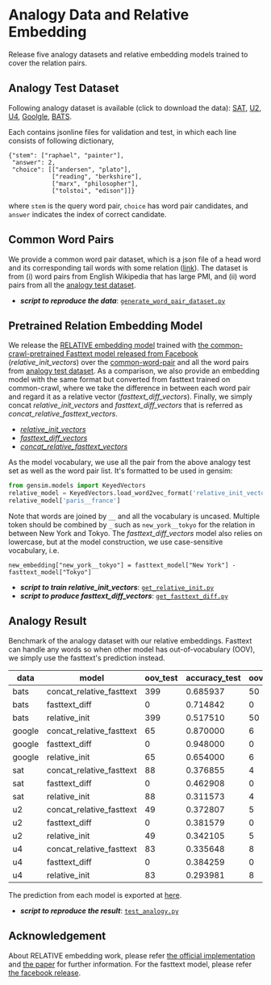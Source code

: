 # Analogy Data and Relative Embedding 
Release five analogy datasets and relative embedding models trained to cover the relation pairs.

## Analogy Test Dataset
Following analogy dataset is available (click to download the data):
[SAT](https://github.com/asahi417/AnalogyDataset/releases/download/0.0.0/sat.zip), 
[U2](https://github.com/asahi417/AnalogyDataset/releases/download/0.0.0/u2.zip),
[U4](https://github.com/asahi417/AnalogyDataset/releases/download/0.0.0/u4.zip),
[Goolgle](https://github.com/asahi417/AnalogyDataset/releases/download/0.0.0/google.zip),
[BATS](https://github.com/asahi417/AnalogyDataset/releases/download/0.0.0/bats.zip).

Each contains jsonline files for validation and test, in which each line consists of following dictionary,
```
{"stem": ["raphael", "painter"],
 "answer": 2,
 "choice": [["andersen", "plato"],
            ["reading", "berkshire"],
            ["marx", "philosopher"],
            ["tolstoi", "edison"]]}
``` 
where `stem` is the query word pair, `choice` has word pair candidates, and `answer` indicates the index of correct candidate.

## Common Word Pairs
We provide a common word pair dataset, which is a json file of a head word and its corresponding tail words with some
relation ([link](https://github.com/asahi417/AnalogyDataset/releases/download/0.0.0/common_word_pairs.pkl.tar.gz)).
The dataset is from (i) word pairs from English Wikipedia that has large PMI, and (ii) word pairs from all the 
[analogy test dataset](#analogy-test-dataset). 

- ***script to reproduce the data***: [`generate_word_pair_dataset.py`](generate_word_pair_dataset.py)

## Pretrained Relation Embedding Model
We release the [RELATIVE embedding model](http://josecamachocollados.com/papers/relative_ijcai2019.pdf) trained with 
[the common-crawl-pretrained Fasttext model released from Facebook](https://dl.fbaipublicfiles.com/fasttext/vectors-english/crawl-300d-2M-subword.zip)
(*relative_init_vectors*) over the [common-word-pair](#common-word-pairs) and all the word pairs from [analogy test dataset](#analogy-test-dataset).
As a comparison, we also provide an embedding model with the same format but converted from fasttext trained on common-crawl,
where we take the difference in between each word pair and regard it as a relative vector (*fasttext_diff_vectors*).
Finally, we simply concat *relative_init_vectors* and *fasttext_diff_vectors* that is referred as
*concat_relative_fasttext_vectors*.

- [*relative_init_vectors*](https://github.com/asahi417/AnalogyDataset/releases/download/0.0.0/relative_init_vectors.bin.tar.gz)
- [*fasttext_diff_vectors*](https://github.com/asahi417/AnalogyDataset/releases/download/0.0.0/fasttext_diff_vectors.bin.tar.gz)
- [*concat_relative_fasttext_vectors*](https://drive.google.com/u/0/uc?id=1CkdsxEl21TUiBmLS6uq55tH6SiHvWGDn&export=download)

As the model vocabulary, we use all the pair from the above analogy test set as well as the word pair list.
It's formatted to be used in gensim:
```python
from gensim.models import KeyedVectors
relative_model = KeyedVectors.load_word2vec_format('relative_init_vectors.bin', binary=True)
relative_model['paris__france']
```
Note that words are joined by `__` and all the vocabulary is uncased. Multiple token should be combined by `_` such as 
`new_york__tokyo` for the relation in between New York and Tokyo. The *fasttext_diff_vectors* model also relies on lowercase,
but at the model construction, we use case-sensitive vocabulary, i.e.
```
new_embedding["new_york__tokyo"] = fasttext_model["New York"] - fasttext_model["Tokyo"]
```

- ***script to train relative_init_vectors***: [`get_relative_init.py`](get_relative_init.py)
- ***script to produce fasttext_diff_vectors***: [`get_fasttext_diff.py`](get_fasttext_diff.py)

## Analogy Result 
Benchmark of the analogy dataset with our relative embeddings. Fasttext can handle any words so when other model
has out-of-vocabulary (OOV), we simply use the fasttext's prediction instead.

| data   | model                    | oov_test | accuracy_test | oov_valid | accuracy_valid | accuracy |
|--------|--------------------------|----------|---------------|-----------|----------------|----------|
| bats   | concat_relative_fasttext | 399      | 0.685937      | 50        | 0.738693       | 0.691191 |
| bats   | fasttext_diff            | 0        | 0.714842      | 0         | 0.743719       | 0.717718 |
| bats   | relative_init            | 399      | 0.517510      | 50        | 0.537688       | 0.519520 |
| google | concat_relative_fasttext | 65       | 0.870000      | 6         | 0.840000       | 0.867273 |
| google | fasttext_diff            | 0        | 0.948000      | 0         | 0.940000       | 0.947273 |
| google | relative_init            | 65       | 0.654000      | 6         | 0.640000       | 0.652727 |
| sat    | concat_relative_fasttext | 88       | 0.376855      | 4         | 0.405405       | 0.379679 |
| sat    | fasttext_diff            | 0        | 0.462908      | 0         | 0.540541       | 0.470588 |
| sat    | relative_init            | 88       | 0.311573      | 4         | 0.243243       | 0.304813 |
| u2     | concat_relative_fasttext | 49       | 0.372807      | 5         | 0.458333       | 0.380952 |
| u2     | fasttext_diff            | 0        | 0.381579      | 0         | 0.291667       | 0.373016 |
| u2     | relative_init            | 49       | 0.342105      | 5         | 0.250000       | 0.333333 |
| u4     | concat_relative_fasttext | 83       | 0.335648      | 8         | 0.437500       | 0.345833 |
| u4     | fasttext_diff            | 0        | 0.384259      | 0         | 0.395833       | 0.385417 |
| u4     | relative_init            | 83       | 0.293981      | 8         | 0.333333       | 0.297917 |

The prediction from each model is exported at [here](./predictions). 

- ***script to reproduce the result***: [`test_analogy.py`](analogy_test.py)

## Acknowledgement
About RELATIVE embedding work, please refer [the official implementation](https://github.com/pedrada88/relative) and
[the paper](http://josecamachocollados.com/papers/relative_ijcai2019.pdf) for further information.
For the fasttext model, please refer [the facebook release](https://fasttext.cc/docs/en/english-vectors.html).
